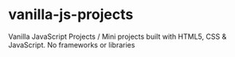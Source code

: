 # vanilla-js-projects
Vanilla JavaScript Projects /
Mini projects built with HTML5, CSS & JavaScript. No frameworks or libraries
